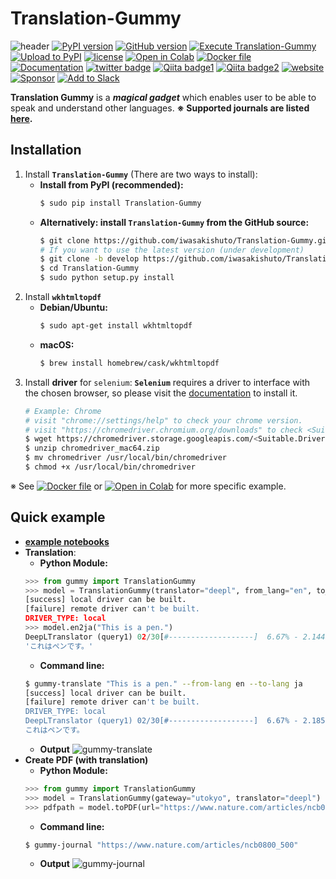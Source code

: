 # Translation-Gummy

![header](https://github.com/iwasakishuto/Translation-Gummy/blob/master/image/header.png?raw=true)
[![PyPI version](https://badge.fury.io/py/Translation-Gummy.svg)](https://pypi.org/project/Translation-Gummy/)
[![GitHub version](https://badge.fury.io/gh/iwasakishuto%2FTranslation-Gummy.svg)](https://github.com/iwasakishuto/Translation-Gummy)
[![Execute Translation-Gummy](https://github.com/iwasakishuto/Translation-Gummy/workflows/Execute%20Translation-Gummy/badge.svg)](https://colab.research.google.com/github/iwasakishuto/Translation-Gummy/blob/master/.github/workflows/execute_python_package.yml)
[![Upload to PyPI](https://github.com/iwasakishuto/Translation-Gummy/workflows/Upload%20to%20PyPI/badge.svg)](https://colab.research.google.com/github/iwasakishuto/Translation-Gummy/blob/master/.github/workflows/upload_python_package.yml)
[![license](https://img.shields.io/github/license/mashape/apistatus.svg?maxAge=2592000)](https://github.com/iwasakishuto/Translation-Gummy/blob/master/LICENSE)
[![Open in Colab](https://colab.research.google.com/assets/colab-badge.svg)](https://colab.research.google.com/github/iwasakishuto/Translation-Gummy/blob/master/examples/Colaboratory.ipynb)
[![Docker file](https://img.shields.io/badge/%F0%9F%90%B3-Dockerfile-0db7ed?style=flat-radius)](https://github.com/iwasakishuto/Translation-Gummy/blob/master/docker/Dockerfile)
[![Documentation](https://img.shields.io/badge/Documentation-portfolio-001d34?style=flat-radius)](https://iwasakishuto.github.io/Translation-Gummy/index.html)
[![twitter badge](https://img.shields.io/badge/twitter-Requests-1da1f2?style=flat-radius&logo=twitter)](https://www.twitter.com/messages/compose?recipient_id=1042783905697288193&text=Please%20support%20this%20journal%3A%20)
[![Qiita badge1](https://img.shields.io/badge/「ほん訳コンニャク」を食べて論文を読もう-Qiita-64c914?style=flat-radius)](https://qiita.com/cabernet_rock/items/670d5cd597bcd9f2ff3f)
[![Qiita badge2](https://img.shields.io/badge/「ほん訳コンニャク」を使ってみよう。-Qiita-64c914?style=flat-radius)](https://qiita.com/cabernet_rock/items/1f9bff5e0b9363da312d)
[![website](https://img.shields.io/badge/website-Translation--Gummy-lightblue)](https://elb.translation-gummy.com/)
[![Sponsor](https://img.shields.io/badge/%E2%9D%A4-Sponsor-db61a2)](https://github.com/sponsors/iwasakishuto)
[![Add to Slack](https://platform.slack-edge.com/img/add_to_slack.png)](https://elb.translation-gummy.com/slack_auth_begin)

**Translation Gummy** is a **_magical gadget_** which enables user to be able to speak and understand other languages. **※ Supported journals are listed [here](https://github.com/iwasakishuto/Translation-Gummy/wiki/Supported-journals).**

## Installation

1. Install **`Translation-Gummy`** (There are two ways to install):
    - **Install from PyPI (recommended):**
        ```sh
        $ sudo pip install Translation-Gummy
        ```
   - **Alternatively: install `Translation-Gummy` from the GitHub source:**
       ```sh
       $ git clone https://github.com/iwasakishuto/Translation-Gummy.git
       # If you want to use the latest version (under development)
       $ git clone -b develop https://github.com/iwasakishuto/Translation-Gummy.git
       $ cd Translation-Gummy
       $ sudo python setup.py install
       ```
2. Install **`wkhtmltopdf`**
   - **Debian/Ubuntu:**
        ```sh
        $ sudo apt-get install wkhtmltopdf
        ```
    - **macOS:**
        ```sh
        $ brew install homebrew/cask/wkhtmltopdf
        ```
3. Install **driver** for `selenium`:
**`Selenium`** requires a driver to interface with the chosen browser, so please visit the [documentation](https://selenium-python.readthedocs.io/installation.html#drivers) to install it.
    ```sh
    # Example: Chrome
    # visit "chrome://settings/help" to check your chrome version.
    # visit "https://chromedriver.chromium.org/downloads" to check <Suitable.Driver.Version> for your chrome.
    $ wget https://chromedriver.storage.googleapis.com/<Suitable.Driver.Version>/chromedriver_mac64.zip
    $ unzip chromedriver_mac64.zip
    $ mv chromedriver /usr/local/bin/chromedriver
    $ chmod +x /usr/local/bin/chromedriver
    ```

※ See [![Docker file](https://img.shields.io/badge/%F0%9F%90%B3-Dockerfile-0db7ed?style=flat-radius)](https://github.com/iwasakishuto/Translation-Gummy/blob/master/docker/Dockerfile) or [![Open in Colab](https://colab.research.google.com/assets/colab-badge.svg)](https://colab.research.google.com/github/iwasakishuto/Translation-Gummy/blob/master/examples/Colaboratory.ipynb) for more specific example.

## Quick example

- **[example notebooks](https://nbviewer.jupyter.org/github/iwasakishuto/Translation-Gummy/blob/master/examples/)**
- **Translation**:
    - **Python Module:**
    ```python
    >>> from gummy import TranslationGummy
    >>> model = TranslationGummy(translator="deepl", from_lang="en", to_lang="ja")
    [success] local driver can be built.
    [failure] remote driver can't be built.
    DRIVER_TYPE: local
    >>> model.en2ja("This is a pen.")
    DeepLTranslator (query1) 02/30[#-------------------]  6.67% - 2.144[s]   translated: これはペン
    'これはペンです。'
    ```
    - **Command line:**
    ```sh
    $ gummy-translate "This is a pen." --from-lang en --to-lang ja
    [success] local driver can be built.
    [failure] remote driver can't be built.
    DRIVER_TYPE: local
    DeepLTranslator (query1) 02/30[#-------------------]  6.67% - 2.185[s]   translated: これはペン
    これはペンです。
    ```
    - **Output**
    ![gummy-translate](https://github.com/iwasakishuto/Translation-Gummy/blob/master/image/demo.gummy-translate.gif?raw=true)
- **Create PDF (with translation)**
    - **Python Module:**
    ```python
    >>> from gummy import TranslationGummy
    >>> model = TranslationGummy(gateway="utokyo", translator="deepl")
    >>> pdfpath = model.toPDF(url="https://www.nature.com/articles/ncb0800_500", delete_html=True)
    ```
    - **Command line:**
    ```sh
    $ gummy-journal "https://www.nature.com/articles/ncb0800_500"
    ```
    - **Output**
    ![gummy-journal](https://github.com/iwasakishuto/Translation-Gummy/blob/master/image/demo.gummy-journal.gif?raw=true)

